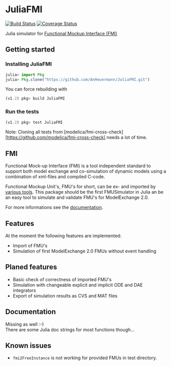 # JuliaFMI

[![Build Status](https://travis-ci.com/AnHeuermann/JuliaFMI.svg?branch=master)](https://travis-ci.com/AnHeuermann/JuliaFMI)
[![Coverage Status](https://coveralls.io/repos/github/AnHeuermann/JuliaFMI/badge.svg)](https://coveralls.io/github/AnHeuermann/JuliaFMI)

Julia simulator for [Functional Mockup Interface (FMI)](https://fmi-standard.org/)

## Getting started

### Installing JuliaFMI
```julia
julia> import Pkg
julia> Pkg.clone("https://github.com/AnHeuermann/JuliaFMI.git")
```
You can force rebuilding with
```julia
(v1.2) pkg> build JuliaFMI
```

### Run the tests
```julia
(v1.2) pkg> test JuliaFMI
```
Note: Cloning all tests from [modelica/fmi-cross-check][https://github.com/modelica/fmi-cross-check] needs a lot of time.

## FMI
Functional Mock-up Interface (FMI) is a tool independent standard to support
both model exchange and co-simulation of dynamic models using a combination of
xml-files and compiled C-code.

Functional Mockup Unit's, FMU's for short, can be ex- and imported by
[various tools](https://fmi-standard.org/tools/). This package should be the
first FMUSimulator in Julia an be an easy tool to simulate and validate FMU's
for ModelExchange 2.0.

For more informations see the [documentation](https://svn.modelica.org/fmi/branches/public/specifications/v2.0/FMI_for_ModelExchange_and_CoSimulation_v2.0.pdf).

## Features
At the moment the following features are implemented:
* Import of FMU's
* Simulation of first ModelExchange 2.0 FMUs without event handling

## Planed features
* Basic check of correctness of imported FMU's
* Simulation with changeable explicit and implicit ODE and DAE integrators
* Export of simulation results as CVS and MAT files

## Documentation
Missing as well :-)<br>
There are some Julia doc strings for most functions though...


## Known issues
* `fmi2FreeInstance` is not working for provided FMUs in test directory.
